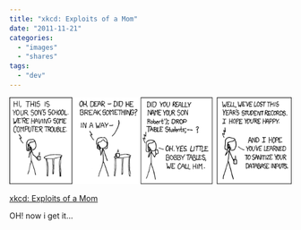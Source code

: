 ```yaml
---
title: "xkcd: Exploits of a Mom"
date: "2011-11-21"
categories: 
  - "images"
  - "shares"
tags: 
  - "dev"
---
```


![](images/tumblr_lunwjchbcn1qz4vrlo1_1280.png)

  
[xkcd: Exploits of a Mom](http://xkcd.com/327/)

OH! now i get it…
